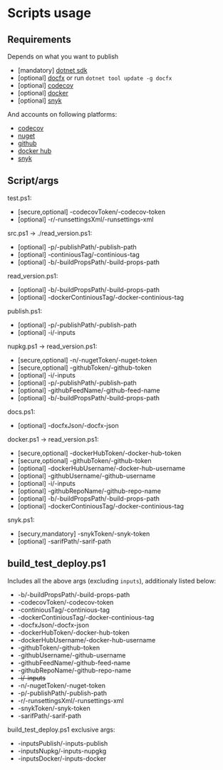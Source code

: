 # Scripts usage

## Requirements

Depends on what you want to publish

- [mandatory] [dotnet sdk](https://dotnet.microsoft.com/en-us/download/dotnet)
- [optional] [docfx](https://github.com/dotnet/docfx) or run `dotnet tool update -g docfx`
- [optional] [codecov](https://github.com/codecov/uploader/releases)
- [optional] [docker](https://www.docker.com/products/docker-desktop/)
- [optional] [snyk](https://github.com/snyk/cli/releases)

And accounts on following platforms:

- [codecov](https://app.codecov.io/gh)
- [nuget](https://www.nuget.org/)
- [github](https://github.com/)
- [docker hub](https://hub.docker.com/)
- [snyk](https://app.snyk.io/)

## Script/args

test.ps1: 

- [secure,optional] -codecovToken/-codecov-token
- [optional] -r/-runsettingsXml/-runsettings-xml

src.ps1 -> ./read_version.ps1:

- [optional] -p/-publishPath/-publish-path
- [optional] -continiousTag/-continious-tag
- [optional] -b/-buildPropsPath/-build-props-path

read_version.ps1:

- [optional] -b/-buildPropsPath/-build-props-path
- [optional] -dockerContiniousTag/-docker-continious-tag

publish.ps1:

- [optional] -p/-publishPath/-publish-path
- [optional] -i/-inputs

nupkg.ps1 -> read_version.ps1:

- [secure,optional] -n/-nugetToken/-nuget-token
- [secure,optional] -githubToken/-github-token
- [optional] -i/-inputs
- [optional] -p/-publishPath/-publish-path
- [optional] -githubFeedName/-github-feed-name
- [optional] -b/-buildPropsPath/-build-props-path

docs.ps1:

- [optional] -docfxJson/-docfx-json

docker.ps1 -> read_version.ps1:

- [secure,optional] -dockerHubToken/-docker-hub-token
- [secure,optional] -githubToken/-github-token
- [optional] -dockerHubUsername/-docker-hub-username
- [optional] -githubUsername/-github-username
- [optional] -i/-inputs
- [optional] -githubRepoName/-github-repo-name
- [optional] -b/-buildPropsPath/-build-props-path
- [optional] -dockerContiniousTag/-docker-continious-tag

snyk.ps1:

- [secury,mandatory] -snykToken/-snyk-token
- [optional] -sarifPath/-sarif-path

## build_test_deploy.ps1

Includes all the above args (excluding `inputs`), additionaly listed below:

- -b/-buildPropsPath/-build-props-path
- -codecovToken/-codecov-token
- -continiousTag/-continious-tag
- -dockerContiniousTag/-docker-continious-tag
- -docfxJson/-docfx-json
- -dockerHubToken/-docker-hub-token
- -dockerHubUsername/-docker-hub-username
- -githubToken/-github-token
- -githubUsername/-github-username
- -githubFeedName/-github-feed-name
- -githubRepoName/-github-repo-name
- ~~-i/-inputs~~
- -n/-nugetToken/-nuget-token
- -p/-publishPath/-publish-path
- -r/-runsettingsXml/-runsettings-xml
- -snykToken/-snyk-token
- -sarifPath/-sarif-path

build_test_deploy.ps1 exclusive args:

- -inputsPublish/-inputs-publish
- -inputsNupkg/-inputs-nupgkg
- -inputsDocker/-inputs-docker
